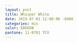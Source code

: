 ```yaml
---
layout: post
title: Whisper White
date: 2015-07-01 12:00:00 -0400
categories: mix
color: EDE6DB
pantone: 11-0701 TCX
---
```


